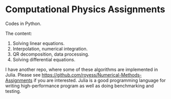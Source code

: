 # Computational Physics Assignments

Codes in Python.

The content:

1. Solving linear equations.
2. Interpolation, numerical integration.
3. QR decomposition, data processing.
4. Solving differential equations.

I have another repo, where some of these algorithms are implemented in Julia. Please see <https://github.com/royess/Numerical-Methods-Assignments> if you are interested. Julia is a good programming language for writing high-performance program as well as doing benchmarking and testing.

